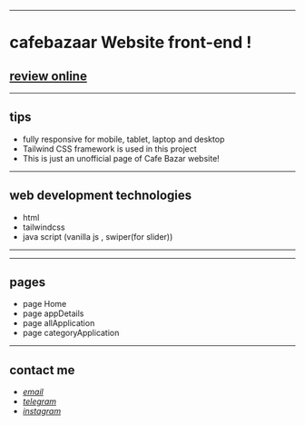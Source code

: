 
---

# cafebazaar Website front-end !
## [review online](https://mohammad-zeynaly.github.io/cafe-bazaar/)

---
## tips

* fully responsive for mobile, tablet, laptop and desktop
* Tailwind CSS framework is used in this project
* This is just an unofficial page of Cafe Bazar website!
---
## web development technologies
* html 
* tailwindcss
* java script (vanilla js , swiper(for slider))
---

---
## pages
* page Home 
* page appDetails
* page allApplication
* page categoryApplication
---

## contact me
* *[email](mailto:051.mhmdzynaly977@gmail.com)*
* *[telegram](https://t.me/zeynali2003/)*
* *[instagram](https://instagram.com/zeynali2003/)*

